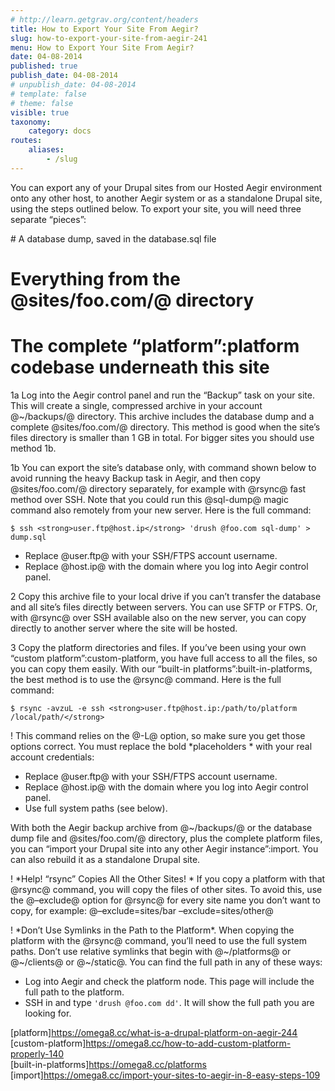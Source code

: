 ```yaml
---
# http://learn.getgrav.org/content/headers
title: How to Export Your Site From Aegir?
slug: how-to-export-your-site-from-aegir-241
menu: How to Export Your Site From Aegir?
date: 04-08-2014
published: true
publish_date: 04-08-2014
# unpublish_date: 04-08-2014
# template: false
# theme: false
visible: true
taxonomy:
    category: docs
routes:
    aliases:
        - /slug
---
```


You can export any of your Drupal sites from our Hosted Aegir environment onto any other host, to another Aegir system or as a standalone Drupal site, using the steps outlined below. To export your site, you will need three separate “pieces”:

\# A database dump, saved in the database.sql file  
 # Everything from the @sites/foo.com/@ directory  
 #  The complete “platform”:platform codebase underneath this site

1a Log into the Aegir control panel and run the “Backup” task on your site. This will create a single, compressed archive in your account @~/backups/@ directory. This archive includes the database dump and a complete @sites/foo.com/@ directory. This method is good when the site’s files directory is smaller than 1 GB in total. For bigger sites you should use method 1b.

1b You can export the site’s database only, with command shown below to avoid running the heavy Backup task in Aegir, and then copy @sites/foo.com/@ directory separately, for example with @rsync@ fast method over SSH. Note that you could run this @sql-dump@ magic command also remotely from your new server. Here is the full command:

  
`$ ssh <strong>user.ftp@host.ip</strong> 'drush @foo.com sql-dump' > dump.sql`

 * Replace @user.ftp@ with your SSH/FTPS account username.  
 * Replace @host.ip@ with the domain where you log into Aegir control panel.

2 Copy this archive file to your local drive if you can’t transfer the database and all site’s files directly between servers. You can use SFTP or FTPS. Or, with @rsync@ over SSH available also on the new server, you can copy directly to another server where the site will be hosted.

3 Copy the platform directories and files. If you’ve been using your own “custom platform”:custom-platform, you have full access to all the files, so you can copy them easily. With our “built-in platforms”:built-in-platforms, the best method is to use the @rsync@ command. Here is the full command:

  
`$ rsync -avzuL -e ssh <strong>user.ftp@host.ip:/path/to/platform /local/path/</strong>`

! This command relies on the @-L@ option, so make sure you get those options correct. You must replace the bold \*placeholders * with your real account credentials:

 * Replace @user.ftp@ with your SSH/FTPS account username.  
 * Replace @host.ip@ with the domain where you log into Aegir control panel.  
 * Use full system paths (see below).

 With both the Aegir backup archive from @~/backups/@ or the database dump file and @sites/foo.com/@ directory, plus the complete platform files, you can “import your Drupal site into any other Aegir instance”:import. You can also rebuild it as a standalone Drupal site.

! \*Help! “rsync” Copies All the Other Sites! * If you copy a platform with that @rsync@ command, you will copy the files of other sites. To avoid this, use the @–exclude@ option for @rsync@ for every site name you don’t want to copy, for example: @–exclude=sites/bar –exclude=sites/other@

! \*Don’t Use Symlinks in the Path to the Platform\*. When copying the platform with the @rsync@ command, you’ll need to use the full system paths. Don’t use relative symlinks that begin with @~/platforms@ or @~/clients@ or @~/static@. You can find the full path in any of these ways:

 * Log into Aegir and check the platform node. This page will include the full path to the platform.  
 * SSH in and type `'drush @foo.com dd'`. It will show the full path you are looking for.

[platform]https://omega8.cc/what-is-a-drupal-platform-on-aegir-244  
 [custom-platform]https://omega8.cc/how-to-add-custom-platform-properly-140  
 [built-in-platforms]https://omega8.cc/platforms  
 [import]https://omega8.cc/import-your-sites-to-aegir-in-8-easy-steps-109